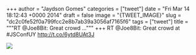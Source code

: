 
+++
author = "Jaydson Gomes"
categories = ["tweet"]
date = "Fri Mar 14 18:12:43 +0000 2014"
draft = false
image = "{TWEET_IMAGE}"
slug = "dc2c0fe52f0a799fcc2e8b7ab39a3056af7165f6"
tags = ["tweet"]
title = """RT @Joe8Bit: Great crowd ..."""
+++
RT @Joe8Bit: Great crowd at #JSConfUY http://t.co/6ytd8UAt3J

![](/images/tweet-media/444536616770891776-BitIqugIIAA9eYi.jpg)